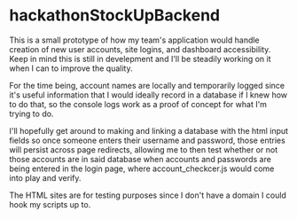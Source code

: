 # hackathonStockUpBackend

This is a small prototype of how my team's application would handle creation of new user accounts, site logins, and dashboard accessibility.
Keep in mind this is still in develepment and I'll be steadily working on it when I can to improve the quality.

For the time being, account names are locally and temporarily logged since it's useful information that I would ideally record in a database if I knew how to do that,
so the console logs work as a proof of concept for what I'm trying to do. 

I'll hopefully get around to making and linking a database with the html input fields so once someone enters their username and password, those entries
will persist across page redirects, allowing me to then test whether or not those accounts are in said database when accounts and passwords are being entered in the login page,
where account_checkcer.js would come into play and verify.

The HTML sites are for testing purposes since I don't have a domain I could hook my scripts up to.
